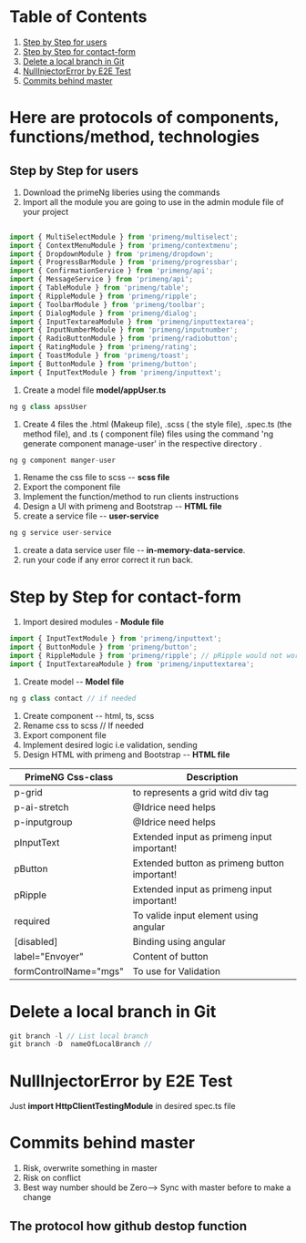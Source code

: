# Table of Contents
1. [Step by Step for users](#step-by-step-for-users)
1. [Step by Step for contact-form](#step-by-step-for-contact-form)
1. [Delete a local branch in Git](#delete-a-local-branch-in-git)
1. [NullInjectorError by E2E Test](#nullInjectorError-by-e2e-test)
1. [Commits behind master](#commits-behind-master)
 

# Here are protocols of components, functions/method, technologies 

## Step by Step for users
 1. Download the primeNg liberies using the commands 
 1. Import all the module you are going to use in the  admin module file of your project
 ```ts
    
import { MultiSelectModule } from 'primeng/multiselect';
import { ContextMenuModule } from 'primeng/contextmenu';
import { DropdownModule } from 'primeng/dropdown';
import { ProgressBarModule } from 'primeng/progressbar';
import { ConfirmationService } from 'primeng/api';
import { MessageService } from 'primeng/api';
import { TableModule } from 'primeng/table';
import { RippleModule } from 'primeng/ripple';
import { ToolbarModule } from 'primeng/toolbar';
import { DialogModule } from 'primeng/dialog';
import { InputTextareaModule } from 'primeng/inputtextarea';
import { InputNumberModule } from 'primeng/inputnumber';
import { RadioButtonModule } from 'primeng/radiobutton';
import { RatingModule } from 'primeng/rating';
import { ToastModule } from 'primeng/toast';
import { ButtonModule } from 'primeng/button';
import { InputTextModule } from 'primeng/inputtext';
```
 1. Create a model file **model/appUser.ts**
 ```ts
ng g class apssUser
```
 1. Create 4 files the .html (Makeup file), .scss ( the style file), .spec.ts (the method file), and .ts ( component file) files using the command 'ng generate component manage-user' in the respective directory .
 ```ts
ng g component manger-user
```
 1. Rename the css file to scss -- **scss file**
 1. Export the component file
 1. Implement the function/method to run clients instructions
 1. Design a UI with primeng and Bootstrap -- **HTML file**
 1. create a service file -- **user-service**
 ```ts
ng g service user-service
```
 1. create a data service user file -- **in-memory-data-service**.
 1. run your code if any error correct it run back.



# Step by Step for contact-form
1. Import desired modules -  **Module file**
```ts
import { InputTextModule } from 'primeng/inputtext';
import { ButtonModule } from 'primeng/button'; 
import { RippleModule } from 'primeng/ripple'; // pRipple would not works
import { InputTextareaModule } from 'primeng/inputtextarea';
```
1. Create model -- **Model file**
```ts
ng g class contact // if needed
```
1. Create component  -- html, ts, scss
1. Rename css to scss // If needed
1. Export component file
1. Implement  desired logic i.e validation, sending
1. Design HTML with primeng and Bootstrap -- **HTML file**

|PrimeNG Css-class |Description|
|--|---|
|p-grid|to represents a grid witd div tag|
|p-ai-stretch|@Idrice need helps|
|p-inputgroup|@Idrice need helps|
|pInputText|Extended input as primeng input important!|
|pButton|Extended button as primeng button important!|
|pRipple|Extended input as primeng input important!|
|required| To valide input element using angular|
|[disabled]|Binding using angular|
|label="Envoyer"|Content of button |
|formControlName="mgs"|To use for Validation |
 
# Delete a local branch in Git
```js
git branch -l // List local branch 
git branch -D  nameOfLocalBranch //
```
 
# NullInjectorError by E2E Test
Just **import HttpClientTestingModule** in desired spec.ts file

# Commits behind master
1. Risk, overwrite something in master
1. Risk on conflict
1. Best way number should be Zero--> Sync with master before to make a change


## The protocol how github destop function

